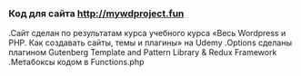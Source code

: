 ### Код для сайта <http://mywdproject.fun>
.Сайт сделан по результатам курса учебного курса «Весь Wordpress и PHP. Как создавать сайты, темы и плагины» на Udemy
.Оptions сделаны плагином  Gutenberg Template and Pattern Library & Redux Framework 
.Метабоксы кодом в Functions.php
